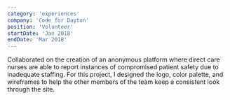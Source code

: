 ```yaml
---
category: 'experiences'
company: 'Code for Dayton'
position: 'Volunteer'
startDate: 'Jan 2018'
endDate: 'Mar 2018'
---
```


Collaborated on the creation of an anonymous platform where direct care nurses are able to report instances of compromised patient safety due to inadequate staffing. For this project, I designed the logo, color palette, and wireframes to help the other members of the team keep a consistent look through the site.
